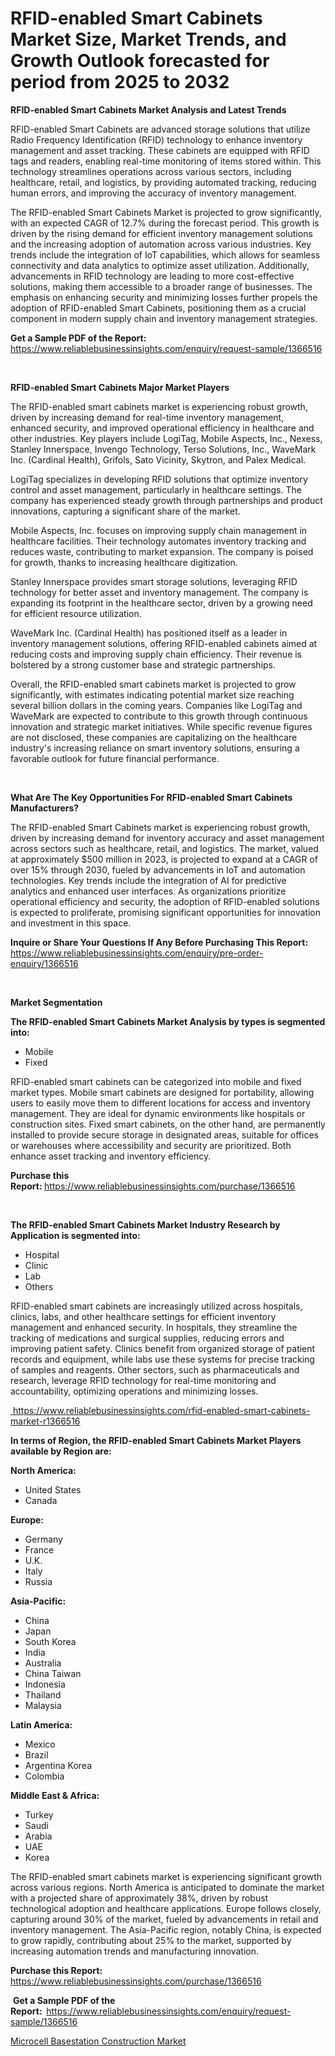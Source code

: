 <p><h1>RFID-enabled Smart Cabinets Market Size, Market Trends, and Growth Outlook forecasted for period from 2025 to 2032</h1></p><p><strong>RFID-enabled Smart Cabinets Market Analysis and Latest Trends</strong></p>
<p><p>RFID-enabled Smart Cabinets are advanced storage solutions that utilize Radio Frequency Identification (RFID) technology to enhance inventory management and asset tracking. These cabinets are equipped with RFID tags and readers, enabling real-time monitoring of items stored within. This technology streamlines operations across various sectors, including healthcare, retail, and logistics, by providing automated tracking, reducing human errors, and improving the accuracy of inventory management.</p><p>The RFID-enabled Smart Cabinets Market is projected to grow significantly, with an expected CAGR of 12.7% during the forecast period. This growth is driven by the rising demand for efficient inventory management solutions and the increasing adoption of automation across various industries. Key trends include the integration of IoT capabilities, which allows for seamless connectivity and data analytics to optimize asset utilization. Additionally, advancements in RFID technology are leading to more cost-effective solutions, making them accessible to a broader range of businesses. The emphasis on enhancing security and minimizing losses further propels the adoption of RFID-enabled Smart Cabinets, positioning them as a crucial component in modern supply chain and inventory management strategies.</p></p>
<p><strong>Get a Sample PDF of the Report:&nbsp;</strong> <a href="https://www.reliablebusinessinsights.com/enquiry/request-sample/1366516?utm_campaign=2629&utm_medium=2&utm_source=Github&utm_content=ia&utm_term=22032025&utm_id=rfid-enabled-smart-cabinets">https://www.reliablebusinessinsights.com/enquiry/request-sample/1366516</a></p>
<p>&nbsp;</p>
<p><strong>RFID-enabled Smart Cabinets Major Market Players</strong></p>
<p><p>The RFID-enabled smart cabinets market is experiencing robust growth, driven by increasing demand for real-time inventory management, enhanced security, and improved operational efficiency in healthcare and other industries. Key players include LogiTag, Mobile Aspects, Inc., Nexess, Stanley Innerspace, Invengo Technology, Terso Solutions, Inc., WaveMark Inc. (Cardinal Health), Grifols, Sato Vicinity, Skytron, and Palex Medical.</p><p>LogiTag specializes in developing RFID solutions that optimize inventory control and asset management, particularly in healthcare settings. The company has experienced steady growth through partnerships and product innovations, capturing a significant share of the market.</p><p>Mobile Aspects, Inc. focuses on improving supply chain management in healthcare facilities. Their technology automates inventory tracking and reduces waste, contributing to market expansion. The company is poised for growth, thanks to increasing healthcare digitization.</p><p>Stanley Innerspace provides smart storage solutions, leveraging RFID technology for better asset and inventory management. The company is expanding its footprint in the healthcare sector, driven by a growing need for efficient resource utilization.</p><p>WaveMark Inc. (Cardinal Health) has positioned itself as a leader in inventory management solutions, offering RFID-enabled cabinets aimed at reducing costs and improving supply chain efficiency. Their revenue is bolstered by a strong customer base and strategic partnerships.</p><p>Overall, the RFID-enabled smart cabinets market is projected to grow significantly, with estimates indicating potential market size reaching several billion dollars in the coming years. Companies like LogiTag and WaveMark are expected to contribute to this growth through continuous innovation and strategic market initiatives. While specific revenue figures are not disclosed, these companies are capitalizing on the healthcare industry's increasing reliance on smart inventory solutions, ensuring a favorable outlook for future financial performance.</p></p>
<p>&nbsp;</p>
<p><strong>What Are The Key Opportunities For RFID-enabled Smart Cabinets Manufacturers?</strong></p>
<p><p>The RFID-enabled Smart Cabinets market is experiencing robust growth, driven by increasing demand for inventory accuracy and asset management across sectors such as healthcare, retail, and logistics. The market, valued at approximately $500 million in 2023, is projected to expand at a CAGR of over 15% through 2030, fueled by advancements in IoT and automation technologies. Key trends include the integration of AI for predictive analytics and enhanced user interfaces. As organizations prioritize operational efficiency and security, the adoption of RFID-enabled solutions is expected to proliferate, promising significant opportunities for innovation and investment in this space.</p></p>
<p><strong>Inquire or Share Your Questions If Any Before Purchasing This Report:</strong> <a href="https://www.reliablebusinessinsights.com/enquiry/pre-order-enquiry/1366516?utm_campaign=2629&utm_medium=2&utm_source=Github&utm_content=ia&utm_term=22032025&utm_id=rfid-enabled-smart-cabinets">https://www.reliablebusinessinsights.com/enquiry/pre-order-enquiry/1366516</a></p>
<p>&nbsp;</p>
<p><strong>Market Segmentation</strong></p>
<p><strong>The RFID-enabled Smart Cabinets Market Analysis by types is segmented into:</strong></p>
<p><ul><li>Mobile</li><li>Fixed</li></ul></p>
<p><p>RFID-enabled smart cabinets can be categorized into mobile and fixed market types. Mobile smart cabinets are designed for portability, allowing users to easily move them to different locations for access and inventory management. They are ideal for dynamic environments like hospitals or construction sites. Fixed smart cabinets, on the other hand, are permanently installed to provide secure storage in designated areas, suitable for offices or warehouses where accessibility and security are prioritized. Both enhance asset tracking and inventory efficiency.</p></p>
<p><strong>Purchase this Report:&nbsp;</strong><a href="https://www.reliablebusinessinsights.com/purchase/1366516?utm_campaign=2629&utm_medium=2&utm_source=Github&utm_content=ia&utm_term=22032025&utm_id=rfid-enabled-smart-cabinets">https://www.reliablebusinessinsights.com/purchase/1366516</a></p>
<p>&nbsp;</p>
<p><strong>The RFID-enabled Smart Cabinets Market Industry Research by Application is segmented into:</strong></p>
<p><ul><li>Hospital</li><li>Clinic</li><li>Lab</li><li>Others</li></ul></p>
<p><p>RFID-enabled smart cabinets are increasingly utilized across hospitals, clinics, labs, and other healthcare settings for efficient inventory management and enhanced security. In hospitals, they streamline the tracking of medications and surgical supplies, reducing errors and improving patient safety. Clinics benefit from organized storage of patient records and equipment, while labs use these systems for precise tracking of samples and reagents. Other sectors, such as pharmaceuticals and research, leverage RFID technology for real-time monitoring and accountability, optimizing operations and minimizing losses.</p></p>
<p><a href="https://www.reliablebusinessinsights.com/rfid-enabled-smart-cabinets-market-r1366516?utm_campaign=2629&utm_medium=2&utm_source=Github&utm_content=ia&utm_term=22032025&utm_id=rfid-enabled-smart-cabinets">&nbsp;https://www.reliablebusinessinsights.com/rfid-enabled-smart-cabinets-market-r1366516</a></p>
<p><strong>In terms of Region, the RFID-enabled Smart Cabinets Market Players available by Region are:</strong></p>
<p>
    <p> <strong> North America: </strong>
        <ul>
            <li>United States</li>
            <li>Canada</li>
        </ul>
        </p> 
    <p> <strong> Europe: </strong>
        <ul>
            <li>Germany</li>
            <li>France</li>
            <li>U.K.</li>
            <li>Italy</li>
            <li>Russia</li>
        </ul>
        </p> 
    <p> <strong> Asia-Pacific: </strong>
        <ul>
            <li>China</li>
            <li>Japan</li>
            <li>South Korea</li>
            <li>India</li>
            <li>Australia</li>
            <li>China Taiwan</li>
            <li>Indonesia</li>
            <li>Thailand</li>
            <li>Malaysia</li>
        </ul>
        </p> 
    <p> <strong> Latin America: </strong>
        <ul>
            <li>Mexico</li>
            <li>Brazil</li>
            <li>Argentina Korea</li>
            <li>Colombia</li>
        </ul>
        </p> 
    <p> <strong> Middle East & Africa: </strong>
        <ul>
            <li>Turkey</li>
            <li>Saudi</li>
            <li>Arabia</li>
            <li>UAE</li>
            <li>Korea</li>
        </ul>
    </p>
    </p>
<p><p>The RFID-enabled smart cabinets market is experiencing significant growth across various regions. North America is anticipated to dominate the market with a projected share of approximately 38%, driven by robust technological adoption and healthcare applications. Europe follows closely, capturing around 30% of the market, fueled by advancements in retail and inventory management. The Asia-Pacific region, notably China, is expected to grow rapidly, contributing about 25% to the market, supported by increasing automation trends and manufacturing innovation.</p></p>
<p><strong>Purchase this Report: </strong><a href="https://www.reliablebusinessinsights.com/purchase/1366516?utm_campaign=2629&utm_medium=2&utm_source=Github&utm_content=ia&utm_term=22032025&utm_id=rfid-enabled-smart-cabinets">https://www.reliablebusinessinsights.com/purchase/1366516</a></p>
<p>&nbsp;<strong>Get a Sample PDF of the Report:&nbsp;&nbsp;</strong><a href="https://www.reliablebusinessinsights.com/enquiry/request-sample/1366516?utm_campaign=2629&utm_medium=2&utm_source=Github&utm_content=ia&utm_term=22032025&utm_id=rfid-enabled-smart-cabinets">https://www.reliablebusinessinsights.com/enquiry/request-sample/1366516</a></p>
<p><strong></strong></p>
<p><p><a href="https://github.com/ulyssacrayne00231/Market-Research-Report-List-1/blob/main/microcell-basestation-construction-market.md?utm_campaign=2629&utm_medium=2&utm_source=Github&utm_content=ia&utm_term=22032025&utm_id=rfid-enabled-smart-cabinets">Microcell Basestation Construction Market</a></p></p>